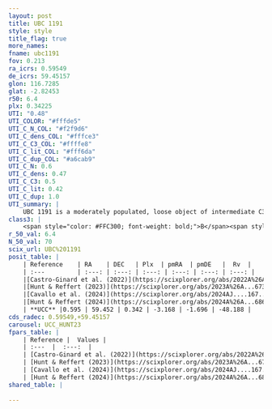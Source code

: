 ```yaml
---
layout: post
title: UBC 1191
style: style
title_flag: true
more_names: 
fname: ubc1191
fov: 0.213
ra_icrs: 0.59549
de_icrs: 59.45157
glon: 116.7285
glat: -2.82453
r50: 6.4
plx: 0.34225
UTI: "0.48"
UTI_COLOR: "#fffde5"
UTI_C_N_COL: "#f2f9d6"
UTI_C_dens_COL: "#fffce3"
UTI_C_C3_COL: "#ffffe8"
UTI_C_lit_COL: "#fff6da"
UTI_C_dup_COL: "#a6cab9"
UTI_C_N: 0.6
UTI_C_dens: 0.47
UTI_C_C3: 0.5
UTI_C_lit: 0.42
UTI_C_dup: 1.0
UTI_summary: |
    UBC 1191 is a moderately populated, loose object of intermediate C3 quality. It was recently reported in the literature.
class3: |
    <span style="color: #FFC300; font-weight: bold;">B</span><span style="color: #FFC300; font-weight: bold;">B</span>
r_50_val: 6.4
N_50_val: 70
scix_url: UBC%201191
posit_table: |
    | Reference    | RA    | DEC   | Plx  | pmRA  | pmDE   |  Rv  |
    | :---         | :---: | :---: | :---: | :---: | :---: | :---: |
    |[Castro-Ginard et al. (2022)](https://scixplorer.org/abs/2022A%26A...661A.118C) | 0.51 | 59.44 | 0.36 | -3.19 | -1.69 | -- |
    |[Hunt & Reffert (2023)](https://scixplorer.org/abs/2023A%26A...673A.114H) | 0.59 | 59.461 | 0.333 | -3.155 | -1.691 | -- |
    |[Cavallo et al. (2024)](https://scixplorer.org/abs/2024AJ....167...12C) | 0.579 | 59.464 | 0.335 | -- | -- | -- |
    |[Hunt & Reffert (2024)](https://scixplorer.org/abs/2024A%26A...686A..42H) | 0.59 | 59.461 | 0.333 | -3.155 | -1.691 | -- |
    | **UCC** |0.595 | 59.452 | 0.342 | -3.168 | -1.696 | -48.188 | 
cds_radec: 0.59549,+59.45157
carousel: UCC_HUNT23
fpars_table: |
    | Reference |  Values |
    | :---  |  :---:  |
    | [Castro-Ginard et al. (2022)](https://scixplorer.org/abs/2022A%26A...661A.118C) | `AV=1.762, Dist=2931, logAge=7.676` |
    | [Hunt & Reffert (2023)](https://scixplorer.org/abs/2023A%26A...673A.114H) | `AV50=2.01, diffAV50=2.399, MOD50=12.139, logAge50=7.798` |
    | [Cavallo et al. (2024)](https://scixplorer.org/abs/2024AJ....167...12C) | `AV50=2.28, dMod50=12.29, logAge50=7.68, [Fe/H]50=0.31` |
    | [Hunt & Reffert (2024)](https://scixplorer.org/abs/2024A%26A...686A..42H) | `MassJ=249.602` |
shared_table: |
    
---
```

